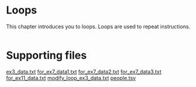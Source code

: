 # Loops

This chapter introduces you to loops. Loops are used to repeat instructions. 

```{tableofcontents}
```

# Supporting files

[ex3_data.txt](./ex3_data.txt)
[for_ex7_data1.txt](./for_ex7_data1.txt)
[for_ex7_data2.txt](./for_ex7_data2.txt)
[for_ex7_data3.txt](./for_ex7_data3.txt)
[for_ex11_data.txt](./for_ex11_data.txt)
[modify_loop_ex3_data.txt](./modify_loop_ex3_data.txt)
[people.tsv](./people.tsv)